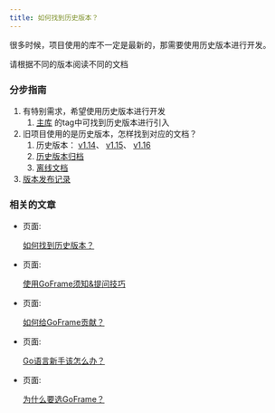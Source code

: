 ```yaml
---
title: 如何找到历史版本？
---
```


很多时候，项目使用的库不一定是最新的，那需要使用历史版本进行开发。

请根据不同的版本阅读不同的文档

### 分步指南

1. 有特别需求，希望使用历史版本进行开发
   1. [主库](https://github.com/gogf/gf/tags) 的tag中可找到历史版本进行引入
2. 旧项目使用的是历史版本，怎样找到对应的文档？
   1. 历史版本： [v1.14](https://goframe.org/display/gf114)、 [v1.15](https://goframe.org/display/gf115)、 [v1.16](https://goframe.org/display/gf116)
   2. [历史版本归档](https://goframe.org/spacedirectory/view.action)
   3. [离线文档](https://github.com/hailaz/doc2pdf/releases)
3. [版本发布记录](/docs/版本发布记录/版本发布记录)

### 相关的文章

- 页面:

  [如何找到历史版本？](/docs/其他资料/文档小助手-向导/如何找到历史版本？)

- 页面:

  [使用GoFrame须知&提问技巧](/docs/其他资料/文档小助手-向导/使用GoFrame须知&提问技巧)

- 页面:

  [如何给GoFrame贡献？](/docs/其他资料/文档小助手-向导/如何给GoFrame贡献？)

- 页面:

  [Go语言新手该怎么办？](/docs/其他资料/文档小助手-向导/Go语言新手该怎么办？)

- 页面:

  [为什么要选GoFrame？](/docs/其他资料/文档小助手-向导/为什么要选GoFrame？)